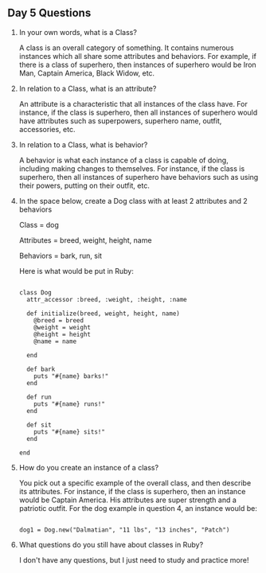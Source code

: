 ## Day 5 Questions

1. In your own words, what is a Class?

   A class is an overall category of something. It contains numerous instances which all share some attributes and behaviors. For example, if there is a class of superhero, then instances of superhero would be Iron Man, Captain America, Black Widow, etc.

2. In relation to a Class, what is an attribute?

   An attribute is a characteristic that all instances of the class have. For instance, if the class is superhero, then all instances of superhero would have attributes such as superpowers, superhero name, outfit, accessories, etc.

3. In relation to a Class, what is behavior?

   A behavior is what each instance of a class is capable of doing, including making changes to themselves. For instance, if the class is superhero, then all instances of superhero have behaviors such as using their powers, putting on their outfit, etc.

4. In the space below, create a Dog class with at least 2 attributes and 2 behaviors

   Class = dog

   Attributes = breed, weight, height, name

   Behaviors = bark, run, sit
   

   Here is what would be put in Ruby:

   ~~~~

   class Dog
     attr_accessor :breed, :weight, :height, :name

     def initialize(breed, weight, height, name)
       @breed = breed
       @weight = weight
       @height = height
       @name = name

     end

     def bark
       puts "#{name} barks!"
     end

     def run
       puts "#{name} runs!"
     end

     def sit
       puts "#{name} sits!"
     end

   end

   ~~~~

5. How do you create an instance of a class?

   You pick out a specific example of the overall class, and then describe its attributes. For instance, if the class is superhero, then an instance would be Captain America. His attributes are super strength and a patriotic outfit. For the dog example in question 4, an instance would be:

   ~~~~

   dog1 = Dog.new("Dalmatian", "11 lbs", "13 inches", "Patch")

   ~~~~

6. What questions do you still have about classes in Ruby?

   I don't have any questions, but I just need to study and practice more!
